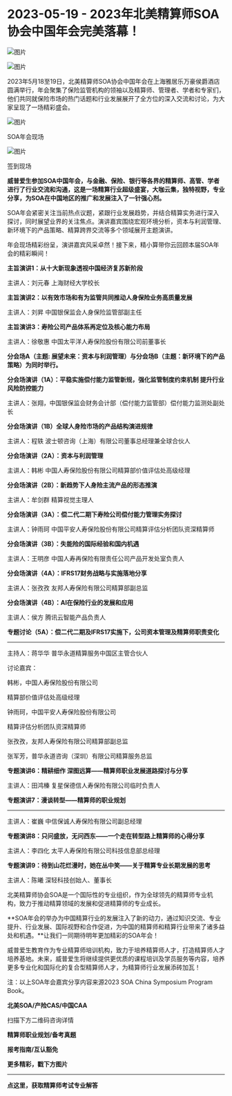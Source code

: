 # 2023-05-19 - 2023年北美精算师SOA协会中国年会完美落幕！

![图片](https://mmbiz.qpic.cn/mmbiz_jpg/mK3FpI9af4kg4PH3You8v1p2s4zAl35ZxNnxg0MdNmVTvH2IJcatox7FnBcNAnYE4JN8ZPBDeK1yLvRwqaptmA/640?wx_fmt=jpeg&tp=webp&wxfrom=5&wx_lazy=1)

![图片](https://mmbiz.qpic.cn/mmbiz_gif/mK3FpI9af4kg4PH3You8v1p2s4zAl35ZQkpnCFrL4sxibTsCHduia44N0WRpw0ibe62rGfxowYB0ZzQROPDAlhh3Q/640?wx_fmt=gif&tp=webp&wxfrom=5&wx_lazy=1)

2023年5月18至19日，北美精算师SOA协会中国年会在上海雅居乐万豪侯爵酒店圆满举行，年会聚集了保险监管机构的领袖以及精算师、管理者、学者和专家们，他们共同就保险市场的热门话题和行业发展展开了全方位的深入交流和讨论，为大家呈现了一场精彩盛会。

![图片](https://mmbiz.qpic.cn/mmbiz_jpg/mK3FpI9af4nsXJtQRf8jXF8sRcPCglv4dvgg0jtRT40956DwQmdAV2IKiajuJjIBDQHHlqQPX0vKM4ZzqcRK8Dw/640?wx_fmt=jpeg&tp=webp&wxfrom=5&wx_lazy=1)

SOA年会现场

![图片](https://mmbiz.qpic.cn/mmbiz_jpg/mK3FpI9af4nsXJtQRf8jXF8sRcPCglv4y9JyZmwwgx07s3ibwniaCocLZn159icp1FG3z8a8g8sfkkTkjicFrzdMlA/640?wx_fmt=jpeg&tp=webp&wxfrom=5&wx_lazy=1)

签到现场

**威普爱生参加SOA中国年会，与金融、保险、银行等各界的精算师、高管、学者进行了行业交流和沟通，这是一场精算行业超级盛宴，大咖云集，独特视野，专业分享，为SOA在中国地区的推广和发展注入了一针强心剂。**





SOA年会紧密关注当前热点议题，紧跟行业发展趋势，并结合精算实务进行深入探讨，同时展望业界的关注焦点。演讲嘉宾围绕宏观环境分析，资本与利润管理、新环境下的产品策略、精算跨界交流等多个领域展开主题演讲。

年会现场精彩纷呈，演讲嘉宾风采卓然！接下来，精小算带你云回顾本届SOA年会的精彩瞬间！

**主旨演讲1：从十大新现象透视中国经济复苏新阶段**

主讲人：刘元春 上海财经大学校长



**主旨演讲2：以有效市场和有为监管共同推动人身保险业务高质量发展**

主讲人：刘昇 中国银保监会人身保险监管部副主任



**主旨演讲3：寿险公司产品体系再定位及核心能力布局**

主讲人：徐敬惠 中国太平洋人寿保险股份有限公司前董事长



**分会场A（主题: 展望未来：资本与利润管理）与分会场B（主题：新环境下的产品策略）为同时举行。**

**分会场演讲（1A）：平稳实施偿付能力监管新规，强化监管制度约束机制 提升行业风险防控能力**

主讲人：张翔，中国银保监会财务会计部（偿付能力监管部）偿付能力监测处副处长



**分会场演讲（1B）全球人身险市场的产品结构演进规律**

主讲人：程轶 波士顿咨询（上海）有限公司董事总经理兼全球合伙人



**分会场演讲（2A）：资本与利润管理**

主讲人：韩彬 中国人寿保险股份有限公司精算部价值评估处高级经理



**分会场演讲（2B）：新趋势下人身险主流产品的形态推演**

主讲人：牟剑群 精算视觉主理人



**分会场演讲（3A）：偿二代二期下寿险公司偿付能力管理实务探讨**

主讲人：钟雨珂 中国平安人寿保险股份有限公司精算评估分析团队资深精算师



**分会场演讲（3B）：失能险的国际经验和国内机遇**

主讲人：王明彦 中国人寿再保险有限责任公司产品开发处室负责人



**分会场演讲（4A）：IFRS17财务战略与实施落地分享**

主讲人：张孜孜 友邦人寿保险有限公司精算部副总监



**分会场演讲（4B）：AI在保险行业的发展和应用**

主讲人：侯方 腾讯云智能产品负责人



**专题讨论（5A）：偿二代二期及IFRS17实施下，公司资本管理及精算师职责变化**

****

主持人：蒋华华 普华永道精算服务中国区主管合伙人

讨论嘉宾：

韩彬，中国人寿保险股份有限公司

精算部价值评估处高级经理

钟雨珂，中国平安人寿保险股份有限公司

精算评估分析团队资深精算师

张孜孜，友邦人寿保险有限公司精算部副总监

张军芳，普华永道咨询（深圳）有限公司精算服务总监



**专题演讲6：精耕细作 深图远算——精算师职业发展道路探讨与分享**

主讲人：田鸿榛 复星保德信人寿保险有限公司临时负责人



**专题演讲7：漫谈转型——精算师的职业规划**

****

主讲人：崔巍 中信保诚人寿保险有限公司副总经理



**专题演讲8：只问盛放，无问西东——一个走在转型路上精算师的心得分享**

主讲人：李四化 太平人寿保险有限公司科技信息部总经理



**专题演讲9：待到山花烂漫时，她在丛中笑——关于精算专业长期发展的思考**

主讲人：陈曦 深轻科技创始人、董事长



北美精算师协会SOA是一个国际性的专业组织，作为全球领先的精算师专业机构，致力于推动精算领域的发展和促进精算师的专业成长。

**SOA年会的举办为中国精算行业的发展注入了新的动力，通过知识交流、专业提升、行业发展、国际视野和合作促进，为中国的精算师和精算行业带来了诸多益处和机遇。**让我们一同期待明年更加精彩的SOA年会！

威普爱生教育作为专业精算师培训机构，致力于培养精算师人才，打造精算师人才培养基地。未来，威普爱生将继续提供更优质的课程培训及学员服务等内容，培养更多专业化和国际化的复合型精算师人才，为精算师行业发展添砖加瓦！

注：以上SOA年会嘉宾分享内容来源2023 SOA China Symposium Program Book。

**北美SOA/产险CAS/中国CAA**

扫描下方二维码咨询详情



**精算师职业规划/备考真题**

**报考指南/互认豁免**

**更多精彩，戳下方图片**



[](http://mp.weixin.qq.com/s?__biz=Mzg5ODgxNDE0NQ==&mid=2247494365&idx=1&sn=ceec2702d7795ff3de7861343e06f9f3&chksm=c05e7373f729fa65cc4bb7ab4995941f078d56b2a3b07131be10183f82b8d1256fb82504a7c2&scene=21#wechat_redirect)

[](http://mp.weixin.qq.com/s?__biz=Mzg5ODgxNDE0NQ==&mid=2247493632&idx=1&sn=5ba7522fa3b28dd0a2db037b215a1b90&chksm=c05e71aef729f8b84540b0bbcf90bf2a7536689c69e94660f3dbe70c7ff554aaf3e9a0010cf9&scene=21#wechat_redirect)

[](http://mp.weixin.qq.com/s?__biz=Mzg5ODgxNDE0NQ==&mid=2247493779&idx=1&sn=f384765e2ebe372ba3efbc1df8b11985&chksm=c05e713df729f82be279126aa37199e619ed3aa071b5c888d7d8e03cb1a47fdaeb686f04d6d2&scene=21#wechat_redirect)

[](http://mp.weixin.qq.com/s?__biz=Mzg5ODgxNDE0NQ==&mid=2247493501&idx=1&sn=7620e474746373a659fe5ef89fbb7cd2&chksm=c05e7ed3f729f7c511ae682b3857e983df48e50f8605ed66cb2ef2297a4871ede24978a97033&scene=21#wechat_redirect)

[](http://mp.weixin.qq.com/s?__biz=Mzg5ODgxNDE0NQ==&mid=2247485880&idx=1&sn=0ba2bf0e4451dec32a929e06b118121c&chksm=c05d9016f72a1900fe9894195b322250dec7c7456ca30c5cce94ae6819d30bc65094e2e2719d&scene=21#wechat_redirect)

[](http://mp.weixin.qq.com/s?__biz=Mzg5ODgxNDE0NQ==&mid=2247483716&idx=1&sn=e1df2885756e4f4a72d0567ffa4690bb&chksm=c05d98eaf72a11fca6a29c8eb62754a0b92898373d1de868332308fafe026d4c456fc0f4653f&scene=21#wechat_redirect)



****



**点这里，获取精算师考试专业解答**